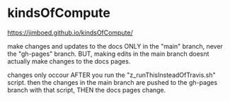 # kindsOfCompute
https://jimboed.github.io/kindsOfCompute/


make changes and updates to the docs ONLY in the "main" branch, never the "gh-pages" branch.
BUT, making edits in the main branch doesnt actually make changes to the docs pages. 

changes only occour AFTER you run the "z_runThisInsteadOfTravis.sh" script.
then the changes in the main branch are pushed to the gh-pages branch with that script, THEN the docs pages change.